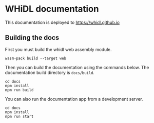 # WHiDL documentation

This documentation is deployed to https://whidl.github.io

## Building the docs

First you must build the whidl web assembly module.

```
wasm-pack build --target web
```

Then you can build the documentation using the commands below. The documentation
build directory is `docs/build`.

```
cd docs
npm install
npm run build
```

You can also run the documentation app from a development server.

```
cd docs
npm install
npm run start
```

